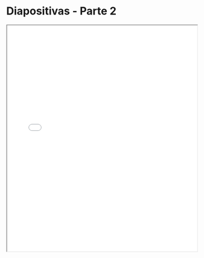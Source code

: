 # Diapositivas - Parte 2

<iframe src="./slides/u2-manipulacion-datos-p2.html" width="100%" height="600px"></iframe>